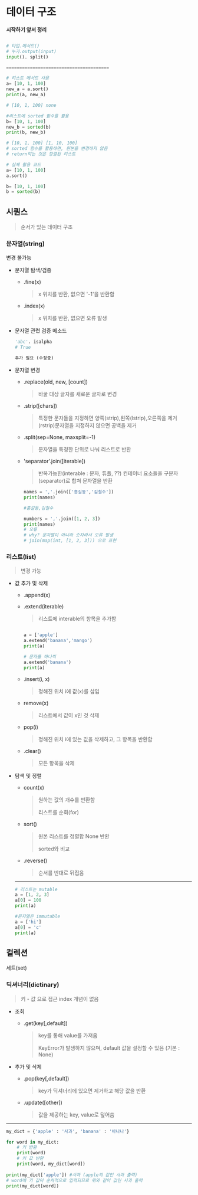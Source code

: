 # 데이터 구조



__시작하기 앞서 정리__

```python

# 타입.메서드()
# 누가.output(input)
input(). split()

=======================================

# 리스트 메서드 사용
a= [10, 1, 100]
new_a = a.sort()
print(a, new_a)

# [10, 1, 100] none

#리스트에 sorted 함수를 활용
b= [10, 1, 100]
new_b = sorted(b)
print(b, new_b)

# [10, 1, 100] [1, 10, 100]
# sorted 함수를 활용하면, 원본을 변경하지 않음
# return되는 것은 정렬된 리스트

# 실제 활용 코드
a= [10, 1, 100]
a.sort()

b= [10, 1, 100]
b = sorted(b)
```





## 시퀀스

> 순서가 있는 데이터 구조



### 문자열(string) 

변경 불가능

- 문자열 탐색/검증

  - .fine(x)

    > x 위치를 반환, 없으면 '-1'을 반환함

  - .index(x)

    >  x 위치를 반환, 없으면  오류 발생

    

- 문자열 관련 검증 메소드

  ```python
  'abc'. isalpha
  # True
  
  추가 필요 (수정중)
  ```

  

- 문자열 변경

  - .replace(old, new, [count])

    > 바꿀 대상 글자를 새로운 글자로 변경

  - .strip([chars])

    > 특정한 문자들을 지정하면 양쪽(strip),왼쪽(lstrip),오른쪽을 제거(rstrip)문자열을 지정하지 않으면 공백을 제거

  - .split(sep=None, maxsplit=-1)

    > 문자열을 특정한 단위로 나눠 리스트로 반환

  - 'separator'.join([iterable])

    > 반복가능한(interable  : 문자, 튜플, ??) 컨테이너 요소들을 구분자(separator)로 합쳐 문자열을 반환

    ```python
    names = ','.join(['홍길동','김철수'])
    print(names)
    
    #홍길동,김철수
    
    numbers = ','.join([1, 2, 3])
    print(names)
    # 오류
    # why? 문자열이 아니라 숫자라서 오류 발생
    # join(map(int, [1, 2, 3])) 으로 표현
    ```

    

  

### 리스트(list)

> 변경 가능

- 값 추가 및 삭제

  - .append(x)

  - .extend(iterable)

    > 리스트에 interable의 항목을 추가함

    ```python
    
    a = ['apple']
    a.extend('banana','mango')
    print(a)
    
    # 문자를 하나씩
    a.extend('banana')
    print(a)
    ```

    

  - .insert(i, x)

    >정해진 위치 i에 값(x)를 삽입

  - remove(x)

    >  리스트에서 값이 x인 것 삭제

  - pop(i)

    > 정해진 위치 i에 있는 값을 삭제하고, 그 항목을 반환함

  - .clear()

    > 모든 항목을 삭제

    

- 탐색 및 정렬

  - count(x)

    > 원하는 값의 개수를 반환함
    >
    > 리스트를 순회(for)

  - sort()

    > 원본 리스트를 정렬함  None 반환
    >
    > sorted와 비교

  - .reverse()

    > 순서를 반대로 뒤집음

  

  ---

  

  ```python
  # 리스트는 mutable
  a = [1, 2, 3]
  a[0] = 100
  print(a)
  
  #문자열은 immutable
  a = ['hi']
  a[0] = 'c'
  print(a)
  ```

  

## 컬렉션

세트(set)

### 딕셔너리(dictinary)

> 키 - 값 으로 접근 index 개념이 없음

- 조회

  - .get(key[,default])

    > key를 통해 value를 가져옴
    >
    > KeyError가 발생하지 않으며, default 값을 설정할 수 있음 (기본 : None)

- 추가 및 삭제

  - .pop(key[,default])

    > key가 딕셔너리에 있으면 제거하고 해당 값을 반환

  - .update([other])

    > 값을 제공하는 key, value로 덮어씀

    

---



```python
my_dict = {'apple' : '사과', 'banana' : '바나나'}

for word in my_dict:
    # 키 반환
    print(word)
    # 키 값 반환
    print(word, my_dict[word])
 
print(my_dict['apple']) #사과 (apple의 값인 사과 출력)
# word에 키 값이 순차적으로 입력되므로 위와 같이 값인 사과 출력 
print(my_dict[word])

```

